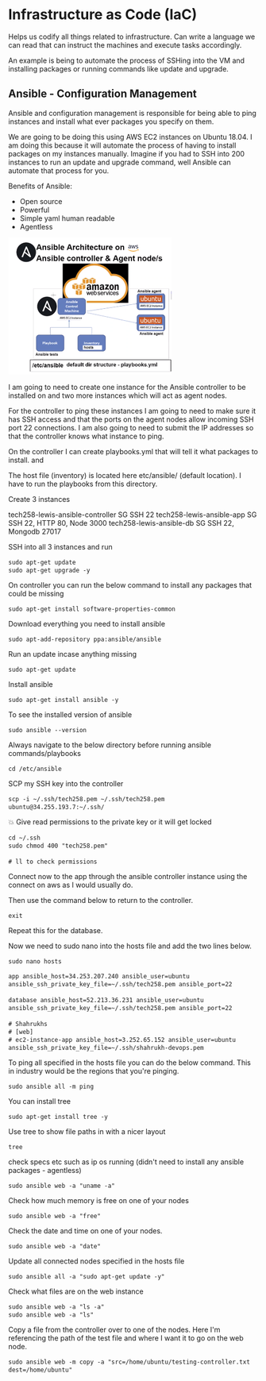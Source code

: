 # Infrastructure as Code (IaC)

Helps us codify all things related to infrastructure. Can write a language we can read that can instruct the machines and execute tasks accordingly.

An example is being to automate the process of SSHing into the VM and installing packages or running commands like update and upgrade.

## Ansible - Configuration Management

Ansible and configuration management is responsible for being able to ping instances and install what ever packages you specify on them.

We are going to be doing this using AWS EC2 instances on Ubuntu 18.04. I am doing this because it will automate the process of having to install packages on my instances manually. Imagine if you had to SSH into 200 instances to run an update and upgrade command, well Ansible can automate that process for you.

Benefits of Ansible:
* Open source
* Powerful
* Simple yaml human readable
* Agentless

![alt text](Markdown-Images/Ansible-arch.png)

I am going to need to create one instance for the Ansible controller to be installed on and two more instances which will act as agent nodes.

For the controller to ping these instances I am going to need to make sure it has SSH access and that the ports on the agent nodes allow incoming SSH port 22 connections. I am also going to need to submit the IP addresses so that the controller knows what instance to ping.

On the controller I can create playbooks.yml that will tell it what packages to install. and 

The host file (inventory) is located here etc/ansible/ (default location). I have to run the playbooks from this directory.

Create 3 instances

tech258-lewis-ansible-controller SG SSH 22
tech258-lewis-ansible-app SG SSH 22, HTTP 80, Node 3000
tech258-lewis-ansible-db SG SSH 22, Mongodb 27017

SSH into all 3 instances and run

```
sudo apt-get update
sudo apt-get upgrade -y
```

On controller you can run the below command to install any packages that could be missing

```
sudo apt-get install software-properties-common
```

Download everything you need to install ansible

```
sudo apt-add-repository ppa:ansible/ansible
```

Run an update incase anything missing

```
sudo apt-get update
```

Install ansible

```
sudo apt-get install ansible -y
```

To see the installed version of ansible

```
sudo ansible --version
```

Always navigate to the below directory before running ansible commands/playbooks

```
cd /etc/ansible
```

SCP my SSH key into the controller 

```
scp -i ~/.ssh/tech258.pem ~/.ssh/tech258.pem ubuntu@34.255.193.7:~/.ssh/
```

:boom: Give read permissions to the private key or it will get locked

```
cd ~/.ssh
sudo chmod 400 "tech258.pem"

# ll to check permissions
```

Connect now to the app through the ansible controller instance using the connect on aws as I would usually do.

Then use the command below to return to the controller.

```
exit
```

Repeat this for the database.

Now we need to sudo nano into the hosts file and add the two lines below.

```
sudo nano hosts
```

```
app ansible_host=34.253.207.240 ansible_user=ubuntu ansible_ssh_private_key_file=~/.ssh/tech258.pem ansible_port=22

database ansible_host=52.213.36.231 ansible_user=ubuntu ansible_ssh_private_key_file=~/.ssh/tech258.pem ansible_port=22

# Shahrukhs
# [web]
# ec2-instance-app ansible_host=3.252.65.152 ansible_user=ubuntu ansible_ssh_private_key_file=~/.ssh/shahrukh-devops.pem
```

To ping all specified in the hosts file you can do the below command. This in industry would be the regions that you're pinging.

```
sudo ansible all -m ping
```

You can install tree 

```
sudo apt-get install tree -y
```

Use tree to show file paths in with a nicer layout

```
tree
```

check specs etc such as ip os running (didn't need to install any ansible packages - agentless)

```
sudo ansible web -a "uname -a"
```

Check how much memory is free on one of your nodes

```
sudo ansible web -a "free"
```

Check the date and time on one of your nodes.

```
sudo ansible web -a "date"
```

Update all connected nodes specified in the hosts file

```
sudo ansible all -a "sudo apt-get update -y"
```

Check what files are on the web instance

```
sudo ansible web -a "ls -a"
sudo ansible web -a "ls"
```

Copy a file from the controller over to one of the nodes. Here I'm referencing the path of the test file and where I want it to go on the web node.

```
sudo ansible web -m copy -a "src=/home/ubuntu/testing-controller.txt dest=/home/ubuntu"
```










